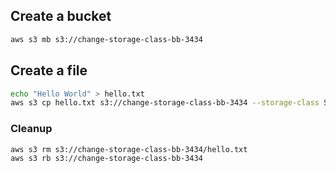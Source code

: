 ## Create a bucket
```sh
aws s3 mb s3://change-storage-class-bb-3434
```

## Create a file
```sh
echo "Hello World" > hello.txt
aws s3 cp hello.txt s3://change-storage-class-bb-3434 --storage-class STANDARD_IA
```

### Cleanup
```sh
aws s3 rm s3://change-storage-class-bb-3434/hello.txt
aws s3 rb s3://change-storage-class-bb-3434
```

